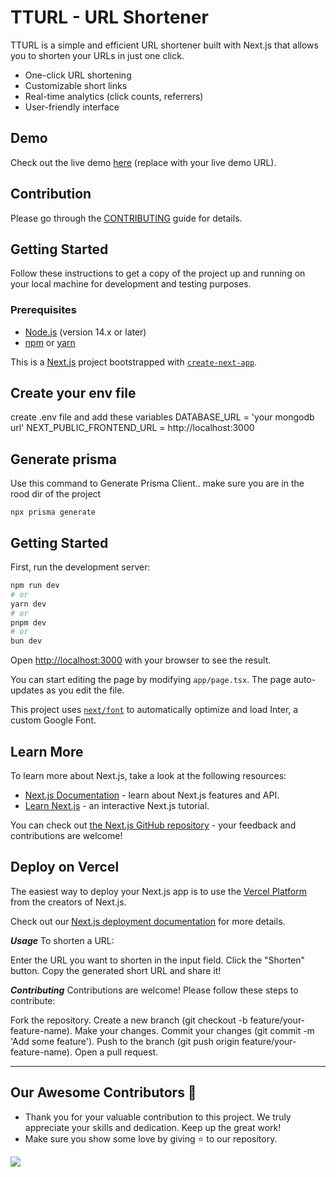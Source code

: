 # TTURL - URL Shortener

TTURL is a simple and efficient URL shortener built with Next.js that allows you to shorten your URLs in just one click.

- One-click URL shortening
- Customizable short links
- Real-time analytics (click counts, referrers)
- User-friendly interface

## Demo

Check out the live demo [here](https://tturl.vercel.app/) (replace with your live demo URL).

## Contribution
Please go through the [CONTRIBUTING](https://github.com/TherkuTech/tturl/blob/main/CONTRIBUTING.md) guide for details.

## Getting Started

Follow these instructions to get a copy of the project up and running on your local machine for development and testing purposes.

### Prerequisites

- [Node.js](https://nodejs.org/en/) (version 14.x or later)
- [npm](https://www.npmjs.com/) or [yarn](https://yarnpkg.com/)

This is a [Next.js](https://nextjs.org/) project bootstrapped with [`create-next-app`](https://github.com/vercel/next.js/tree/canary/packages/create-next-app).

## Create your env file

create .env file and add these variables
DATABASE_URL = 'your mongodb url'
NEXT_PUBLIC_FRONTEND_URL = http://localhost:3000

## Generate prisma

Use this command to Generate Prisma Client.. make sure you are in the rood dir of the project

```npx prisma generate```

## Getting Started

First, run the development server:

```bash
npm run dev
# or
yarn dev
# or
pnpm dev
# or
bun dev
```

Open [http://localhost:3000](http://localhost:3000) with your browser to see the result.

You can start editing the page by modifying `app/page.tsx`. The page auto-updates as you edit the file.

This project uses [`next/font`](https://nextjs.org/docs/basic-features/font-optimization) to automatically optimize and load Inter, a custom Google Font.

## Learn More

To learn more about Next.js, take a look at the following resources:

- [Next.js Documentation](https://nextjs.org/docs) - learn about Next.js features and API.
- [Learn Next.js](https://nextjs.org/learn) - an interactive Next.js tutorial.

You can check out [the Next.js GitHub repository](https://github.com/vercel/next.js/) - your feedback and contributions are welcome!

## Deploy on Vercel

The easiest way to deploy your Next.js app is to use the [Vercel Platform](https://vercel.com/new?utm_medium=default-template&filter=next.js&utm_source=create-next-app&utm_campaign=create-next-app-readme) from the creators of Next.js.

Check out our [Next.js deployment documentation](https://nextjs.org/docs/deployment) for more details.

***Usage***
To shorten a URL:

Enter the URL you want to shorten in the input field.
Click the "Shorten" button.
Copy the generated short URL and share it!

***Contributing***
Contributions are welcome! Please follow these steps to contribute:

Fork the repository.
Create a new branch (git checkout -b feature/your-feature-name).
Make your changes.
Commit your changes (git commit -m 'Add some feature').
Push to the branch (git push origin feature/your-feature-name).
Open a pull request.

---

## Our Awesome Contributors 🚀

- Thank you for your valuable contribution to this project. We truly appreciate your skills and dedication. Keep up the great work!
- Make sure you show some love by giving ⭐ to our repository.

<div align="left">
  <a href="https://github.com/AlfiyaSiddique/TastyTrails">
    <img src="https://contrib.rocks/image?repo=AlfiyaSiddique/TastyTrails&&max=10" />
  </a>
</div>
